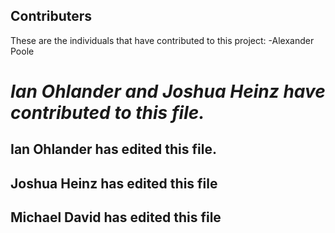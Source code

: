 ## Contributers

These are the individuals that have contributed to this project: -Alexander Poole

*Ian Ohlander and Joshua Heinz have contributed to this file.*
=======

## Ian Ohlander has edited this file.

## Joshua Heinz has edited this file

## Michael David has edited this file
